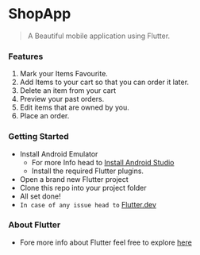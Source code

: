 # ShopApp
  > A Beautiful mobile application using Flutter.

### Features

1. Mark your Items Favourite.
2. Add Items to your cart so that you can order it later.
3. Delete an item from your cart
4. Preview your past orders.
5. Edit items that are owned by you.
6. Place an order.

### Getting Started

- Install Android Emulator
  - For more Info head to [Install Android Studio](https://developer.android.com/studio)
  - Install the required Flutter plugins.
- Open a brand new Flutter project
- Clone this repo into your project folder 
- All set done!
- ```In case of any issue head to``` [Flutter.dev](https://flutter.dev/docs/get-started/install)

### About Flutter
  - Fore more info about Flutter feel free to explore [here](https://flutter.dev/?gclid=EAIaIQobChMIzr-5j8KS6wIVzn8rCh2eaw4vEAAYASAAEgKbm_D_BwE&gclsrc=aw.ds)

